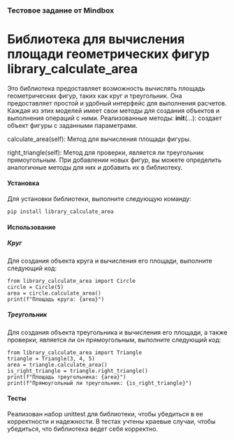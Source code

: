 ### Тестовое задание от Mindbox
# Библиотека для вычисления площади геометрических фигур library_calculate_area
Это библиотека предоставляет возможность вычислять площадь геометрических фигур, таких как круг и треугольник. Она предоставляет простой и удобный интерфейс для выполнения расчетов.
Каждая из этих моделей имеет свои методы для создания объектов и выполнения операций с ними. 
Реализованные методы:
__init__(...): создает объект фигуры с заданными параметрами.

calculate_area(self): Метод для вычисления площади фигуры.

right_triangle(self): Метод для проверки, является ли треугольник прямоугольным.
При добавлении новых фигур, вы можете определить аналогичные методы для них и добавить их в библиотеку.

#### Установка 
Для установки библиотеки, выполните следующую команду:
```
pip install library_calculate_area
```
#### Использование
##### Круг
Для создания объекта круга и вычисления его площади, выполните следующий код:
```
from library_calculate_area import Circle
circle = Circle(5)
area = circle.calculate_area()
print(f"Площадь круга: {area}")
```
##### Треугольник
Для создания объекта треугольника и вычисления его площади, а также проверки, является ли он прямоугольным, выполните следующий код:
```
from library_calculate_area import Triangle
triangle = Triangle(3, 4, 5)
area = triangle.calculate_area()
is_right_triangle = triangle.right_triangle()
print(f"Площадь треугольника: {area}")
print(f"Прямоугольный ли треугольник: {is_right_triangle}")
```
#### Тесты
Реализован набор unittest для библиотеки, чтобы убедиться в ее корректности и надежности.
В тестах учтены краевые случаи, чтобы убедиться, что библиотека ведет себя корректно.


